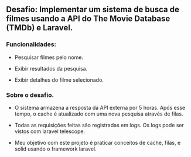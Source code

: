 ## Desafio: Implementar um sistema de busca de filmes usando a API do The Movie Database (TMDb) e Laravel.  

    
### Funcionalidades:

- Pesquisar filmes pelo nome.

- Exibir resultados da pesquisa.

- Exibir detalhes do filme selecionado.

### Sobre o desafio.  

- O sistema armazena a resposta da API externa por 5 horas. Após esse tempo, o cache é atualizado com uma nova pesquisa através de filas.

- Todas as requisições feitas são registradas em logs. Os logs pode ser vistos com laravel telescope.

- Meu objetivo com este projeto é praticar conceitos de cache, filas, e solid usando o framework laravel.
